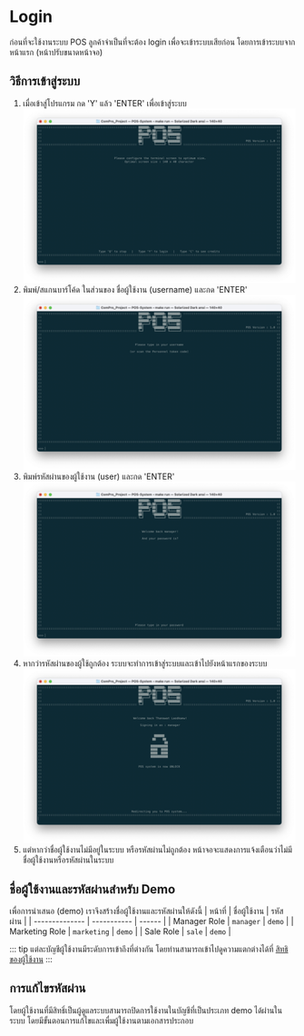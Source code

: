 # Login
ก่อนที่จะใช้งานระบบ POS ลูกค้าจำเป็นที่จะต้อง login เพื่อจะเข้าระบบเสียก่อน โดยการเข้าระบบจากหน้าแรก (หน้าปรับขนาดหน้าจอ)​

## วิธีการเข้าสู่ระบบ
1. เมื่อเข้าสู่โปรแกรม กด 'Y' แล้ว 'ENTER' เพื่อเข้าสู่ระบบ
   ![](./img/login1.png)
2. พิมพ์/สแกนบาร์โค้ด ในส่วนของ ชื่อผู้ใช้งาน (username) และกด 'ENTER'
   ![](./img/login2.png)
3. พิมพ์รหัสผ่านของผู้ใช้งาน (user) และกด 'ENTER'
   ![](./img/login3.png)
4. หากว่ารหัสผ่านของผู้ใช้ถูกต้อง ระบบจะทำการเข้าสู่ระบบและเข้าไปยังหน้าแรกของระบบ
   ![](./img/loggedIn.png)
5. แต่หากว่าชื่อผู้ใช้งานไม่มีอยู่ในระบบ หรือรหัสผ่านไม่ถูกต้อง หน้าจอจะแสดงการแจ้งเตือนว่าไม่มีชื่อผู้ใช้งานหรือรหัสผ่านในระบบ

## ชื่อผู้ใช้งานและรหัสผ่านสำหรับ Demo
เพื่อการนำเสนอ (demo) เราจึงสร้างชื่อผู้ใช้งานและรหัสผ่านให้ดังนี้
| หน้าที่           | ชื่อผู้ใช้งาน    | รหัสผ่าน |
| -------------- | ----------- | ------ |
| Manager Role   | `manager`   | `demo` |
| Marketing Role | `marketing` | `demo` |
| Sale Role      | `sale`      | `demo` |

::: tip
แต่ละบัญชีผู้ใช้งานมีระดับการเข้าถึงที่ต่างกัน โดยท่านสามารถเข้าไปดูความแตกต่างได้ที่ [สิทธิของผู้ใช้งาน](../access-management/)
:::

## การแก้ไขรหัสผ่าน
โดยผู้ใช้งานที่มีสิทธิ์เป็นผู้ดูแลระบบสามารถปิดการใช้งานในบัญชีที่เป็นประเภท demo ได้ผ่านในระบบ โดยมีขั้นตอนการแก้ไขและเพื่มผู้ใช้งานตามเอกสารประกอบ
